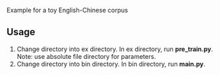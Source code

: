 Example for a toy English-Chinese corpus

## Usage
1. Change directory into ex directory. In ex directory, run <b>pre_train.py</b>. Note: use absolute file directory for parameters.
2. Change directory into bin directory. In bin directory, run <b>main.py</b>. 